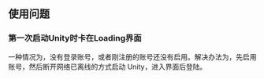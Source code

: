 ## 使用问题

### 第一次启动Unity时卡在Loading界面

一种情况为，没有登录账号，或者刚注册的账号还没有启用。解决办法为，先启用账号，然后断开网络已离线的方式启动 Unity，进入界面后登陆。